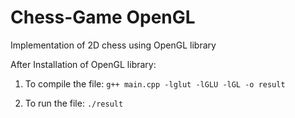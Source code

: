 # Chess-Game OpenGL

Implementation of 2D chess using OpenGL library

After Installation of OpenGL library:

 1) To compile the file: `g++ main.cpp -lglut -lGLU -lGL -o result` 
      
 2) To run the file: `./result`
